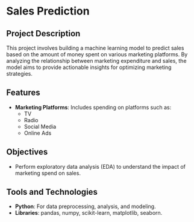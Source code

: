 # Sales Prediction

## Project Description
This project involves building a machine learning model to predict sales based on the amount of money spent on various marketing platforms. By analyzing the relationship between marketing expenditure and sales, the model aims to provide actionable insights for optimizing marketing strategies.

## Features
- **Marketing Platforms**: Includes spending on platforms such as:
  - TV
  - Radio
  - Social Media
  - Online Ads

## Objectives
- Perform exploratory data analysis (EDA) to understand the impact of marketing spend on sales.
  
## Tools and Technologies
- **Python**: For data preprocessing, analysis, and modeling.
- **Libraries**: pandas, numpy, scikit-learn, matplotlib, seaborn.
